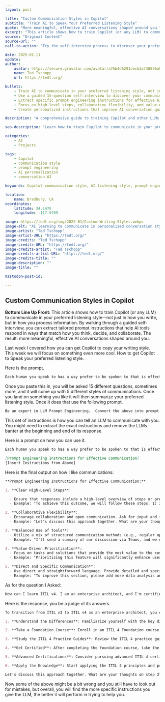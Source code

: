 ```yaml
---
layout: post

title: "Custom Communication Styles in Copilot"
subtitle: "Train AI to Speak Your Preferred Listening Style"
quote: "More meaningful, effective AI conversations shaped around you."
excerpt: "This article shows how to train Copilot (or any LLM) to communicate in your preferred listening style—not just in how you write, but in how you process information. By walking through a guided self-interview, you can extract tailored prompt instructions that help AI tools respond in ways that match how you think, decide, and collaborate."
source: "Original Content"
source-url: ""
call-to-action: "Try the self-interview process to discover your preferred communication style"

date: 2025-01-11
update:
author:
    avatar: https://secure.gravatar.com/avatar/a76b4d6291cecb3a738896a971bfb903?s=512&d=mp&r=g
    name: Ted Tschopp
    url: https://tedt.org/

bullets:
    - Train AI to communicate in your preferred listening style, not just writing style
    - Use a guided 15-question self-interview to discover your communication preferences
    - Extract specific prompt engineering instructions for effective AI interactions
    - Focus on high-level steps, collaborative flexibility, and value-driven prioritization
    - Create personalized instructions that improve AI conversation quality and relevance

description: "A comprehensive guide to training Copilot and other LLMs to communicate in your preferred listening style through self-discovery interviews and prompt engineering techniques."

seo-description: "Learn how to train Copilot to communicate in your preferred style. Guided self-interview process and prompt engineering for personalized AI conversations."

categories: 
    - AI
    - Projects 

tags: 
    - Copilot
    - communication style
    - prompt engineering
    - AI personalization
    - conversation AI

keywords: Copilot communication style, AI listening style, prompt engineering communication, personalized AI conversation, LLM communication preferences, AI interaction style

location:
    name: Bradbury, CA
coordinates:
    latitude: 34.1470
    longitude: -117.9709

image: https://tedt.org/img/2025-01/Custom-Writing-Styles.webps
image-alt: "AI learning to communicate in personalized conversation style"
image-artist: "Ted Tschopp"
image-artist-URL: "https://tedt.org/"
image-credits: "Ted Tschopp"
image-credits-URL: "https://tedt.org/"
image-credits-artist: "Ted Tschopp"
image-credits-artist-URL: "https://tedt.org/"
image-credits-title: ""
image-description: ""
image-title: ""

mastodon-post-id: 

---
```


## Custom Communication Styles in Copilot
 
**Bottom Line Up Front:** This article shows how to train Copilot (or any LLM) to communicate in your preferred listening style—not just in how you write, but in how you process information. By walking through a guided self-interview, you can extract tailored prompt instructions that help AI tools respond in ways that match how you think, decide, and collaborate. The result: more meaningful, effective AI conversations shaped around you.
 
Last week I covered how you can get Copilot to copy your writing style. This week we will focus on something even more cool. How to get Copilot to Speak your preferred listening style.
 
Here is the prompt.

```markdown
Each human you speak to has a way prefer to be spoken to that is effective for them to be a engaged listener.  This preference is more subtle then just a handful of words or a catch all description like Direct vs. Indirect.  These preferences not be obvious things.  Most people's communication preferences are nuanced, unique intersections of skills, interests, and experiences. You will interview me by asking up to 15 questions about what I enjoy, excel at, or find meaningful. Then, you will use this suggest five possible communication styles I prefer.  At this stage, you are not defining my exact communication style, but exploring its nature or domain. Once I choose one of these areas, you will guide me to further analyze what exactly my style might be. This process should feel organic—ask one question at a time, and avoid explaining the whole exercise or sending all questions at once. Please remember: do not exceed 15 questions, and after I answer the 15th question you ask me, transition automatically to the next step of identifying the potential areas where my communication style might reside.
```

Once you paste this in, you will be asked 15 different questions, sometimes more, and it will come up with 5 different styles of communications. Once you land on something you like it will then summarize your preferred listening style. Once it does that use the following prompt.

```markdown
Be an expert in LLM Prompt Engineering.  Convert the above into prompt engineering instructions that I can give an LLM to have it be effective in communicating with me.
```

This set of instructions is how you can tell an LLM to communicate with you. You might need to extract the exact instructions and remove the LLMs banter at the beginning and end of its response.

Here is a prompt on how you can use it.

```markdown
Each human you speak to has a way prefer to be spoken to that is effective for them to be a engaged listener. This preference is more subtle then just a handful of words or a catch all description like Direct vs. Indirect. These preferences not be obvious things. Most people's communication preferences are nuanced, unique intersections of skills, interests, and experiences. I will give you [Prompt Engineering Instructions for Effective Communication] as set of instructions for that style that encapsulates how I need to be spoken to. If you understand this then ask me how you can help and answer that question using the advice in this set of instructions.  

[Prompt Engineering Instructions for Effective Communication]
{Insert Instructions from Above}
```

Here is the final output on how I like communications:

```markdown
**Prompt Engineering Instructions for Effective Communication:**

1. **Clear High-Level Steps**:

  - Ensure that responses include a high-level overview of steps or processes when explaining concepts or plans.
  - Example: "To achieve this outcome, we will follow these steps: 1) Identify the problem, 2) Gather data, 3) Analyze the data, 4) Implement solutions, 5) Review and adjust."

2. **Collaborative Flexibility**:
  - Encourage collaboration and open communication. Ask for input and feedback regularly.
  - Example: "Let's discuss this approach together. What are your thoughts on step 3? Do you see any potential challenges?"

3. **Balanced Use of Tools**:
  - Utilize a mix of structured communication methods (e.g., regular updates) and digital tools (e.g., Microsoft Teams) to keep everyone aligned.
  - Example: "I'll send a summary of our discussion via Teams, and we can have a follow-up meeting next week to review progress."

4. **Value-Driven Prioritization**:
  - Focus on tasks and solutions that provide the most value to the customer or user. Highlight the impact of each step.
  - Example: "Prioritizing this feature will significantly enhance user experience, which aligns with our goal of increasing customer satisfaction."

5. **Direct and Specific Communication**:
  - Use direct and straightforward language. Provide detailed and specific feedback or instructions.
  - Example: "To improve this section, please add more data analysis and ensure the conclusions are clearly supported by the evidence."
```

As for the question I Asked:

```markdown
How can I learn ITIL v4. I am an enterprise architect, and I'm certified in ITIL v3.
```

Here is the response, you be a judge of its answers.

```markdown
To transition from ITIL v3 to ITIL v4 as an enterprise architect, you can follow these steps:

1. **Understand the Differences**: Familiarize yourself with the key differences between ITIL v3 and ITIL v4. ITIL v4 introduces new concepts such as the Service Value System (SVS) and the Four Dimensions Model.

2. **Take a Foundation Course**: Enroll in an ITIL 4 Foundation course. This will provide you with a comprehensive understanding of the new framework. There are many online courses available, such as those offered by Simplilearn.

3. **Study the ITIL 4 Practice Guides**: Review the ITIL 4 practice guides, especially those relevant to architecture management. These guides provide practical insights and detailed processes.

4. **Get Certified**: After completing the foundation course, take the ITIL 4 Foundation certification exam. This will validate your knowledge of the new framework.

5. **Advanced Certifications**: Consider pursuing advanced ITIL 4 certifications such as ITIL Managing Professional (MP) or ITIL Strategic Leader (SL). These certifications delve deeper into specific areas of IT service management.

6. **Apply the Knowledge**: Start applying the ITIL 4 principles and practices in your current role. This will help you gain practical experience and reinforce your learning.

Let's discuss this approach together. What are your thoughts on step 3? Do you see any potential challenges? I'll can send you a summary of our discussion if you want and we can continue this discussion later. Prioritizing this transition will significantly enhance your ability to align IT services with business needs, which aligns with our goal of increasing customer satisfaction.
```

Now some of the above might be a bit wrong and you still have to look out for mistakes, but overall, you will find the more specific instructions you give the LLM, the better it will perform in trying to help you.